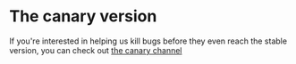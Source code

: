 
# The canary version

If you're interested in helping us kill bugs before they even reach the stable
version, you can check out [the canary
channel](../hacking/continuous-deployment.md#the-canary-channel)
